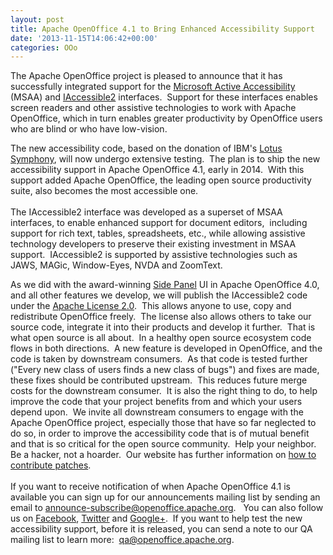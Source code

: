 ```yaml
---
layout: post
title: Apache OpenOffice 4.1 to Bring Enhanced Accessibility Support
date: '2013-11-15T14:06:42+00:00'
categories: OOo
---
```

<p>
The Apache OpenOffice project is pleased to announce that it has successfully integrated support for the <a href="http://msdn.microsoft.com/en-us/library/windows/desktop/dd373592%28v=vs.85%29.aspx">Microsoft Active Accessibility</a> (MSAA) and <a href="http://www.linuxfoundation.org/collaborate/workgroups/accessibility/iaccessible2">IAccessible2</a> interfaces.&nbsp; Support for these interfaces enables screen readers and other assistive technologies to work with Apache OpenOffice, which in turn enables greater productivity by OpenOffice users who are blind or who have low-vision.&nbsp; </p> 
  <p>The new accessibility code, based on the donation of IBM's <a href="https://blogs.apache.org/OOo/entry/merging_lotus_symphony_allegro_moderato">Lotus Symphony</a>, will now undergo extensive testing.&nbsp; The plan is to ship the new accessibility support in Apache OpenOffice 4.1, early in 2014.&nbsp; With this support added Apache OpenOffice, the leading open source productivity suite, also becomes the most accessible one.<br /><br />The IAccessible2 interface was developed as a superset of MSAA interfaces, to enable enhanced support for document editors,&nbsp; including support for rich text, tables, spreadsheets, etc., while allowing assistive technology developers to preserve their existing investment in MSAA support.&nbsp; IAccessible2 is supported by assistive technologies such as JAWS, MAGic, Window-Eyes, NVDA and ZoomText.</p> 
  <p>As we did with the award-winning <a href="https://blogs.apache.org/OOo/entry/the_sidebar_new_and_improved">Side Panel</a> UI in Apache OpenOffice 4.0, and all other features we develop, we will publish the IAccessible2 code under the <a href="http://www.apache.org/licenses/LICENSE-2.0.html">Apache License 2.0</a>.&nbsp; This allows anyone to use, copy and redistribute OpenOffice freely.&nbsp; The license also allows others to take our source code, integrate it into their products and develop it further.&nbsp; That is what open source is all about.&nbsp; In a healthy open source ecosystem code flows in both directions.&nbsp; A new feature is developed in OpenOffice, and the code is taken by downstream consumers.&nbsp; As that code is tested further (&quot;Every new class of users finds a new class of bugs&quot;) and fixes are made, these fixes should be contributed upstream.&nbsp; This reduces future merge costs for the downstream consumer.&nbsp; It is also the right thing to do, to help improve the code that your project benefits from and which your users depend upon.&nbsp; We invite all downstream consumers to engage with the Apache OpenOffice project, especially those that have so far neglected to do so, in order to improve the accessibility code that is of mutual benefit and that is so critical for the open source community.&nbsp; Help your neighbor.&nbsp; Be a hacker, not a hoarder.&nbsp; Our website has further information on <a href="http://openoffice.apache.org/contributing-code.html">how to contribute patches</a>.<br /><br />If you want to receive notification of when Apache OpenOffice 4.1 is available you can sign up for our announcements mailing list by sending an email to <a href="mailto:announce-subscribe@openoffice.apache.org">announce-subscribe@openoffice.apache.org</a>.&nbsp;&nbsp; You can also follow us on <a href="https://www.facebook.com/ApacheOO">Facebook</a>, <a href="https://twitter.com/apacheoo">Twitter</a> and <a href="https://plus.google.com/+openoffice/">Google+</a>.&nbsp; If you want to help test the new accessibility support, before it is released, you can send a note to our QA mailing list to learn more:&nbsp; <a href="mailto:qa@openoffice.apache.org">qa@openoffice.apache.org</a>.<br /><br /> </p>
